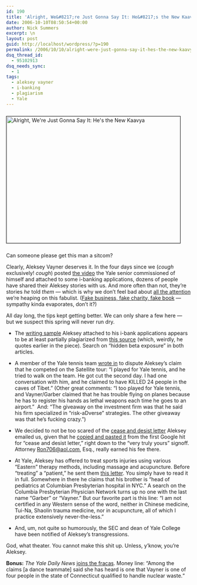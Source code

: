 ```yaml
---
id: 190
title: 'Alright, We&#8217;re Just Gonna Say It: He&#8217;s the New Kaavya'
date: 2006-10-10T08:50:54+00:00
author: Nick Summers
excerpt: \n
layout: post
guid: http://localhost/wordpress/?p=190
permalink: /2006/10/10/alright-were-just-gonna-say-it-hes-the-new-kaavya/
dsq_thread_id:
  - 95102913
dsq_needs_sync:
  - 1
tags:
  - aleksey vayner
  - i-banking
  - plagiarism
  - Yale
---
```

<img width="474" vspace="10" hspace="0" height="346" border="1" src="http://www.ivygateblog.com/wp-content/uploads/2006/10/vayner-yaleweightroom.jpg" alt="Alright, We're Just Gonna Say It: He's the New Kaavya" />
  
Can someone please get this man a sitcom?

Clearly, Aleksey Vayner deserves it. In the four days since we (_cough_ exclusively! _cough_) posted [the video](http://www.ivygateblog.com/2006/10/how_not_to_apply_for_a_job_in_ibanking.html) the Yale senior commissioned of himself and attached to some i-banking applications, dozens of people have shared their Aleksey stories with us. And more often than not, they&#8217;re stories _he_ told _them_ &#8212; which is why we don&#8217;t feel bad about [all the attention](http://www.ivygateblog.com/tags/aleksey_vayner/) we&#8217;re heaping on this fabulist. ([Fake business, fake charity, fake book](http://www.ivygateblog.com/2006/10/lord_of_the_lies_aleksey_vayner_outdoes_himself.html) &#8212; sympathy kinda evaporates, don&#8217;t it?)

All day long, the tips kept getting better. We can only share a few here &#8212; but we suspect this spring will never run dry.

  * The [writing sample](http://www.ivygateblog.com/images/vayner.pdf) Aleksey attached to his i-bank applications appears to be at least partially plagiarized from [this source](http://singapore.pimco.com/LeftNav/Viewpoints/2005/Alpha+Beta+May+2005.htm) (which, weirdly, he quotes earlier in the piece). Search on &#8220;hidden beta exposure&#8221; in both articles. 
  * A member of the Yale tennis team [wrote in](http://www.ivygateblog.com/2006/10/lord_of_the_lies_aleksey_vayner_outdoes_himself.html#comment-1201) to dispute Aleksey&#8217;s claim that he competed on the Satellite tour: &#8220;I played for Yale tennis, and he tried to walk on the team. He got cut the second day. I had one conversation with him, and he claimed to have KILLED 24 people in the caves of Tibet.&#8221; 
    (Other great comments: &#8220;I too played for Yale tennis, and Vayner/Garber claimed that he has trouble flying on planes because he has to register his hands as lethal weapons each time he goes to an airport.&#8221;&nbsp; And: &#8220;The giveaway on the investment firm was that he said his firm specialized in &#8220;risk-aDverse&#8221; strategies. The other giveaway was that he&#8217;s fucking crazy.&#8221;)

  * We decided to not be too scared of the [cease and desist letter](http://www.ivygateblog.com/2006/10/well_be_sure_to_show_this_to_our_lawyers_when_theyre_out_of_class.html) Aleksey emailed us, given that he [copied and pasted it](http://www.utsystem.edu/OGC/INTELLECTUALPROPERTY/contract/cease.htm) from the first Google hit for &#8220;cease and desist letter,&#8221; right down to the &#8220;very truly yours&#8221; signoff. Attorney Ron706@aol.com, Esq., really earned his fee there. 
  * At Yale, Aleksey has offered to treat sports injuries using various &#8220;Eastern&#8221; therapy methods, including massage and acupuncture. Before &#8220;treating&#8221; a &#8220;patient,&#8221; he sent them [this letter](http://www.ivygateblog.com/2006/10/lord_of_the_lies_aleksey_vayner_outdoes_himself.html#comment-1221). You simply have to read it in full. Somewhere in there he claims that his brother is &#8220;head of pediatrics at Columbian Presbyterian hospital in NYC.&#8221; A search on the Columbia Presbyterian Physician Network turns up no one with the last name &#8220;Garber&#8221; or &#8220;Vayner.&#8221; But our favorite part is this line: &#8220;I am not certified in any Western sense of the word, neither in Chinese medicine, Tui-Na, Shaolin trauma medicine, nor in acupuncture, all of which I practice extensively never-the-less.&#8221; 
  * And, um, not quite so humorously, the SEC and dean of Yale College have been notified of Aleksey&#8217;s transgressions.

God, what theater. You cannot make this shit up. Unless, y&#8217;know, you&#8217;re Aleksey.

**Bonus:** _The Yale Daily News_ [joins the fracas](http://www.yaledailynews.com/Article.aspx?ArticleID=33628). Money line: &#8220;<span class="ArticleText">Among the claims [a dance teammate] said she has heard is one that Vayner is one of four people in the state of Connecticut qualified to handle nuclear waste.</span>&#8220;